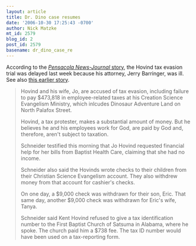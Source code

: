 ```yaml
---
layout: article
title: Dr. Dino case resumes
date: '2006-10-30 17:25:43 -0700'
author: Nick Matzke
mt_id: 2579
blog_id: 2
post_id: 2579
basename: dr_dino_case_re
---
```

According to the [_Pensacola News-Journal_ story](http://www.pensacolanewsjournal.com/apps/pbcs.dll/article?AID=/20061030/NEWS01/61029007/1006), the Hovind tax evasion trial was delayed last week because his attorney, Jerry Barringer, was ill.  See also [this earlier story](http://www.pensacolanewsjournal.com/apps/pbcs.dll/article?AID=/20061024/NEWS01/61024002).

> Hovind and his wife, Jo, are accused of tax evasion, including failure to pay $473,818 in employee-related taxes at his Creation Science Evangelism Ministry, which inlcudes Dinosaur Adventure Land on North Palafox Street.
> 
> Hovind, a tax protester, makes a substantial amount of money. But he believes he and his employees work for God, are paid by God and, therefore, aren't subject to taxation.
> 
> Schneider testified this morning that Jo Hovind requested financial help for her bills from Baptist Health Care, claiming that she had no income.
> 
> Schneider also said the Hovinds wrote checks to their children from their Christian Science Evangelism account. They also withdrew money from that account for cashier's checks.
> 
> On one day, a $9,000 check was withdrawn for their son, Eric. That same day, another $9,000 check was withdrawn for Eric's wife, Tanya.
> 
> Schneider said Kent Hovind refused to give a tax identification number to the First Baptist Church of Satsuma in Alabama, where he spoke. The church paid him a $738 fee. The tax ID number would have been used on a tax-reporting form.
